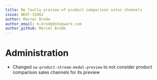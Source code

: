 ```yaml
---
title: No faulty preview of product comparison sales channels
issue: NEXT-31862
author: Marcel Brode
author_email: m.brode@shopware.com
author_github: Marcel Brode
---
```

# Administration
* Changed `sw-product-stream-modal-preview` to not consider product comparison sales channels for its preview
